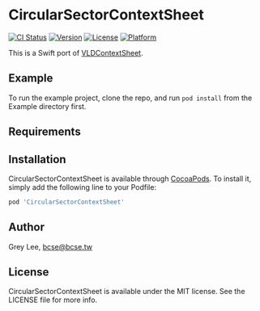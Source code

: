 # CircularSectorContextSheet

[![CI Status](https://img.shields.io/travis/bcse/CircularSectorContextSheet.svg?style=flat)](https://travis-ci.org/bcse/CircularSectorContextSheet)
[![Version](https://img.shields.io/cocoapods/v/CircularSectorContextSheet.svg?style=flat)](https://cocoapods.org/pods/CircularSectorContextSheet)
[![License](https://img.shields.io/cocoapods/l/CircularSectorContextSheet.svg?style=flat)](https://cocoapods.org/pods/CircularSectorContextSheet)
[![Platform](https://img.shields.io/cocoapods/p/CircularSectorContextSheet.svg?style=flat)](https://cocoapods.org/pods/CircularSectorContextSheet)

This is a Swift port of [VLDContextSheet](https://github.com/vangelov/VLDContextSheet/).

## Example

To run the example project, clone the repo, and run `pod install` from the Example directory first.

## Requirements

## Installation

CircularSectorContextSheet is available through [CocoaPods](https://cocoapods.org). To install
it, simply add the following line to your Podfile:

```ruby
pod 'CircularSectorContextSheet'
```

## Author

Grey Lee, bcse@bcse.tw

## License

CircularSectorContextSheet is available under the MIT license. See the LICENSE file for more info.
